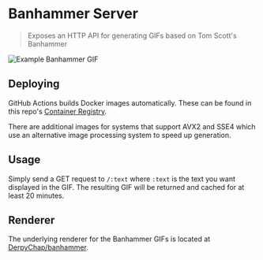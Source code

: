 # Banhammer Server
> Exposes an HTTP API for generating GIFs based on Tom Scott's Banhammer

![Example Banhammer GIF](https://i.imgur.com/l1CdgDm.gif)

## Deploying
GitHub Actions builds Docker images automatically. These can be found in this repo's [Container Registry](https://github.com/nerdcubed/banhammer/pkgs/container/banhammer).

There are additional images for systems that support AVX2 and SSE4 which use an alternative image processing system to speed up generation.

## Usage
Simply send a GET request to `/:text` where `:text` is the text you want displayed in the GIF.
The resulting GIF will be returned and cached for at least 20 minutes.

## Renderer
The underlying renderer for the Banhammer GIFs is located at [DerpyChap/banhammer](https://github.com/DerpyChap/banhammer).
